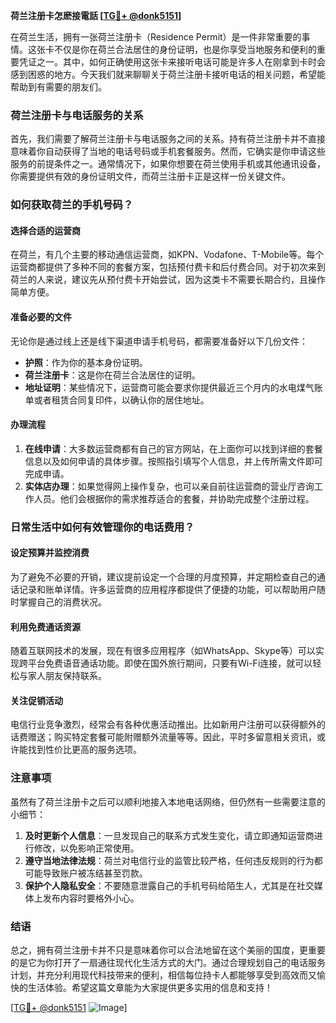 **荷兰注册卡怎麽接電話 [[TG💪+ @donk5151](https://t.me/s/donk5151)]**

在荷兰生活，拥有一张荷兰注册卡（Residence Permit）是一件非常重要的事情。这张卡不仅是你在荷兰合法居住的身份证明，也是你享受当地服务和便利的重要凭证之一。其中，如何正确使用这张卡来接听电话可能是许多人在刚拿到卡时会感到困惑的地方。今天我们就来聊聊关于荷兰注册卡接听电话的相关问题，希望能帮助到有需要的朋友们。

### 荷兰注册卡与电话服务的关系

首先，我们需要了解荷兰注册卡与电话服务之间的关系。持有荷兰注册卡并不直接意味着你自动获得了当地的电话号码或手机套餐服务。然而，它确实是你申请这些服务的前提条件之一。通常情况下，如果你想要在荷兰使用手机或其他通讯设备，你需要提供有效的身份证明文件，而荷兰注册卡正是这样一份关键文件。

### 如何获取荷兰的手机号码？

#### 选择合适的运营商
在荷兰，有几个主要的移动通信运营商，如KPN、Vodafone、T-Mobile等。每个运营商都提供了多种不同的套餐方案，包括预付费卡和后付费合同。对于初次来到荷兰的人来说，建议先从预付费卡开始尝试，因为这类卡不需要长期合约，且操作简单方便。

#### 准备必要的文件
无论你是通过线上还是线下渠道申请手机号码，都需要准备好以下几份文件：
- **护照**：作为你的基本身份证明。
- **荷兰注册卡**：这是你在荷兰合法居住的证明。
- **地址证明**：某些情况下，运营商可能会要求你提供最近三个月内的水电煤气账单或者租赁合同复印件，以确认你的居住地址。

#### 办理流程
1. **在线申请**：大多数运营商都有自己的官方网站，在上面你可以找到详细的套餐信息以及如何申请的具体步骤。按照指引填写个人信息，并上传所需文件即可完成申请。
2. **实体店办理**：如果觉得网上操作复杂，也可以亲自前往运营商的营业厅咨询工作人员。他们会根据你的需求推荐适合的套餐，并协助完成整个注册过程。

### 日常生活中如何有效管理你的电话费用？

#### 设定预算并监控消费
为了避免不必要的开销，建议提前设定一个合理的月度预算，并定期检查自己的通话记录和账单详情。许多运营商的应用程序都提供了便捷的功能，可以帮助用户随时掌握自己的消费状况。

#### 利用免费通话资源
随着互联网技术的发展，现在有很多应用程序（如WhatsApp、Skype等）可以实现跨平台免费语音通话功能。即使在国外旅行期间，只要有Wi-Fi连接，就可以轻松与家人朋友保持联系。

#### 关注促销活动
电信行业竞争激烈，经常会有各种优惠活动推出。比如新用户注册可以获得额外的话费赠送；购买特定套餐可能附赠额外流量等等。因此，平时多留意相关资讯，或许能找到性价比更高的服务选项。

### 注意事项

虽然有了荷兰注册卡之后可以顺利地接入本地电话网络，但仍然有一些需要注意的小细节：

1. **及时更新个人信息**：一旦发现自己的联系方式发生变化，请立即通知运营商进行修改，以免影响正常使用。
2. **遵守当地法律法规**：荷兰对电信行业的监管比较严格，任何违反规则的行为都可能导致账户被冻结甚至罚款。
3. **保护个人隐私安全**：不要随意泄露自己的手机号码给陌生人，尤其是在社交媒体上发布内容时要格外小心。

### 结语

总之，拥有荷兰注册卡并不只是意味着你可以合法地留在这个美丽的国度，更重要的是它为你打开了一扇通往现代化生活方式的大门。通过合理规划自己的电话服务计划，并充分利用现代科技带来的便利，相信每位持卡人都能够享受到高效而又愉快的生活体验。希望这篇文章能为大家提供更多实用的信息和支持！

[[TG💪+ @donk5151](https://t.me/s/donk5151) ![Image](https://i.postimg.cc/rwNCRYN7/Snipaste-2025-04-30-17-27-05.png)]